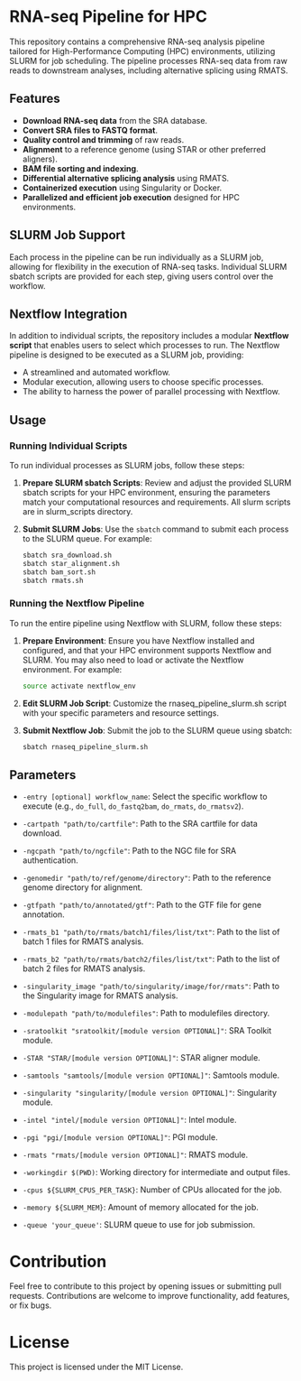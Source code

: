 # RNA-seq Pipeline for HPC

This repository contains a comprehensive RNA-seq analysis pipeline tailored for High-Performance Computing (HPC) environments, utilizing SLURM for job scheduling. The pipeline processes RNA-seq data from raw reads to downstream analyses, including alternative splicing using RMATS.

## Features

- **Download RNA-seq data** from the SRA database.
- **Convert SRA files to FASTQ format**.
- **Quality control and trimming** of raw reads.
- **Alignment** to a reference genome (using STAR or other preferred aligners).
- **BAM file sorting and indexing**.
- **Differential alternative splicing analysis** using RMATS.
- **Containerized execution** using Singularity or Docker.
- **Parallelized and efficient job execution** designed for HPC environments.

## SLURM Job Support

Each process in the pipeline can be run individually as a SLURM job, allowing for flexibility in the execution of RNA-seq tasks. Individual SLURM sbatch scripts are provided for each step, giving users control over the workflow.

## Nextflow Integration

In addition to individual scripts, the repository includes a modular **Nextflow script** that enables users to select which processes to run. The Nextflow pipeline is designed to be executed as a SLURM job, providing:
- A streamlined and automated workflow.
- Modular execution, allowing users to choose specific processes.
- The ability to harness the power of parallel processing with Nextflow.

## Usage

### Running Individual Scripts

To run individual processes as SLURM jobs, follow these steps:

1. **Prepare SLURM sbatch Scripts**: Review and adjust the provided SLURM sbatch scripts for your HPC environment, ensuring the parameters match your computational resources and requirements. All slurm scripts are in slurm_scripts directory.

2. **Submit SLURM Jobs**: Use the `sbatch` command to submit each process to the SLURM queue. For example:
   ```bash
   sbatch sra_download.sh
   sbatch star_alignment.sh
   sbatch bam_sort.sh
   sbatch rmats.sh

### Running the Nextflow Pipeline

To run the entire pipeline using Nextflow with SLURM, follow these steps:

1. **Prepare Environment**: Ensure you have Nextflow installed and configured, and that your HPC environment supports Nextflow and SLURM. You may also need to load or activate the Nextflow environment. For example:

    ```bash
    source activate nextflow_env

2. **Edit SLURM Job Script**: Customize the rnaseq_pipeline_slurm.sh script with your specific parameters and resource settings.

3. **Submit Nextflow Job**: Submit the job to the SLURM queue using sbatch:

    ```bash
    sbatch rnaseq_pipeline_slurm.sh

## Parameters

- `-entry [optional] workflow_name`: 
  Select the specific workflow to execute (e.g., `do_full`, `do_fastq2bam`, `do_rmats`, `do_rmatsv2`).

- `-cartpath "path/to/cartfile"`: 
  Path to the SRA cartfile for data download.

- `-ngcpath "path/to/ngcfile"`: 
  Path to the NGC file for SRA authentication.

- `-genomedir "path/to/ref/genome/directory"`: 
  Path to the reference genome directory for alignment.

- `-gtfpath "path/to/annotated/gtf"`: 
  Path to the GTF file for gene annotation.

- `-rmats_b1 "path/to/rmats/batch1/files/list/txt"`: 
  Path to the list of batch 1 files for RMATS analysis.

- `-rmats_b2 "path/to/rmats/batch2/files/list/txt"`: 
  Path to the list of batch 2 files for RMATS analysis.

- `-singularity_image "path/to/singularity/image/for/rmats"`: 
  Path to the Singularity image for RMATS analysis.

- `-modulepath "path/to/modulefiles"`: 
  Path to modulefiles directory.

- `-sratoolkit "sratoolkit/[module version OPTIONAL]"`: 
  SRA Toolkit module.

- `-STAR "STAR/[module version OPTIONAL]"`: 
  STAR aligner module.

- `-samtools "samtools/[module version OPTIONAL]"`: 
  Samtools module.

- `-singularity "singularity/[module version OPTIONAL]"`: 
  Singularity module.

- `-intel "intel/[module version OPTIONAL]"`: 
  Intel module.

- `-pgi "pgi/[module version OPTIONAL]"`: 
  PGI module.

- `-rmats "rmats/[module version OPTIONAL]"`: 
  RMATS module.

- `-workingdir $(PWD)`: 
  Working directory for intermediate and output files.

- `-cpus ${SLURM_CPUS_PER_TASK}`: 
  Number of CPUs allocated for the job.

- `-memory ${SLURM_MEM}`: 
  Amount of memory allocated for the job.

- `-queue 'your_queue'`: 
  SLURM queue to use for job submission.



# Contribution
Feel free to contribute to this project by opening issues or submitting pull requests. Contributions are welcome to improve functionality, add features, or fix bugs.

# License
This project is licensed under the MIT License.

